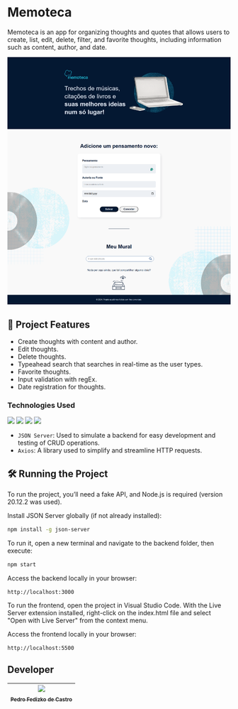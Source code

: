 # Memoteca

Memoteca is an app for organizing thoughts and quotes that allows users to create, list, edit, delete, filter, and favorite thoughts, including information such as content, author, and date.

![Memoteca Image](assets/imagens/screenshot.png)

## 🔨 Project Features

- Create thoughts with content and author.
- Edit thoughts.
- Delete thoughts.
- Typeahead search that searches in real-time as the user types.
- Favorite thoughts.
- Input validation with regEx.
- Date registration for thoughts.

<h3>Technologies Used</h3>
<div>
  <img src="https://img.shields.io/badge/HTML-239120?style=for-the-badge&logo=html5&logoColor=white">
  <img src="https://img.shields.io/badge/CSS-239120?&style=for-the-badge&logo=css3&logoColor=white">
  <img src="https://img.shields.io/badge/JavaScript-239120?&style=for-the-badge&logo=javascript&logoColor=white">
  <img src="https://img.shields.io/badge/Node.js-239120?&style=for-the-badge&logo=node&logoColor=white">
</div>

- `JSON Server`: Used to simulate a backend for easy development and testing of CRUD operations.
- `Axios`: A library used to simplify and streamline HTTP requests.

## 🛠️ Running the Project

To run the project, you’ll need a fake API, and Node.js is required (version 20.12.2 was used).

Install JSON Server globally (if not already installed):

```bash
npm install -g json-server
```

To run it, open a new terminal and navigate to the backend folder, then execute:

```bash
npm start
```

Access the backend locally in your browser:

```
http://localhost:3000
```

To run the frontend, open the project in Visual Studio Code. With the Live Server extension installed, right-click on the index.html file and select "Open with Live Server" from the context menu.

Access the frontend locally in your browser:

```
http://localhost:5500
```

<h2>Developer</h2>

| [<img loading="lazy" src="https://avatars.githubusercontent.com/u/74017914?v=4" width=115><br><sub>Pedro Fedizko de Castro</sub>](https://github.com/DFedizko) |
| :---: |
